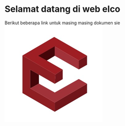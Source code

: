 
# Selamat datang di web elco 
Berikut beberapa link untuk masing masing dokumen sie<br/>
<img src="kreatif/c4e28346-f43d-44cd-8f25-e1acbadb4e09.jpg">
